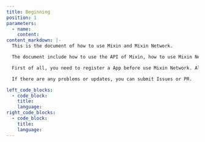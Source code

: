 ```yaml
---
title: Beginning
position: 1
parameters:
  - name:
    content:
content_markdown: |-
  This is the document of how to use Mixin and Mixin Network.

  The document include how to use the API of Mixin, how to use Mixin Network to create a full currency Mixin user, and how to get user's deposits and withdrawals by scan Mixin Network transactions.

  First of all, you need to register a App before use Mixin Network. All user actions will be based on the App, include create user, deposit, withdrawal etc. You can get all of the users' transactions which are created by the App.

  If there are any problems or updates, you can submit Issues or PR.

left_code_blocks:
  - code_block:
    title:
    language:
right_code_blocks:
  - code_block:
    title:
    language:
---
```

